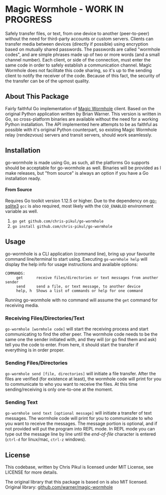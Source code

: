 # Magic Wormhole - WORK IN PROGRESS

Safely transfer files, or text, from one device to another (peer-to-peer) without the need for third-party accounts or custom servers. Clients can transfer media between devices (directly if possible) using encryption based on mutually shared passwords. The passwords are called "wormhole codes", and are simple phrases made up of two or more words (and a small channel number). Each client, or side of the connection, must enter the same code in order to safely establish a communication channel. Magic Wormhole does not facilitate this code sharing, so it's up to the sending client to notify the receiver of the code. Because of this fact, the security of the transfer can be of the upmost quality.

## About This Package

Fairly faithful Go implementation of [Magic Wormhole](https://github.com/warner/magic-wormhole) client. Based on the original Python application written by Brian Warner. This version is written in Go, so cross-platform binaries are available without the need for a working Python installation. The API implemented here attempts to be as faithful as possible with it's original Python counterpart, so existing Magic Wormhole relay (rendezvous) servers and transit servers, should work seamlessly. 

## Installation

go-wormhole is made using Go, as such, all the platforms Go supports should be acceptable for go-wormhole as well. Binaries will be provided as I make releases, but "from source" is always an option if you have a Go installation ready.

#### From Source

Requires Go toolkit version 1.12.5 or higher. Due to the dependency on [go-sqlite3](https://github.com/mattn/go-sqlite3) `gcc` is also required, most likely with the `CGO_ENABLED` environment variable as well.

1. `go get github.com/chris-pikul/go-wormhole`
2. `go install github.com/chris-pikul/go-wormhole`

## Usage

go-wormhole is a CLI application (command line), bring up your favourite command line/terminal to start using. Executing `go-wormhole help` will display the help info for usage instructions and available options:

```
COMMANDS:
     get      receive files/directories or text messages from another sender
     send     send a file, or text message, to another device
     help, h  Shows a list of commands or help for one command
```

Running go-wormhole with no command will assume the `get` command for receiving media.

### Receiving Files/Directories/Text

`go-wormhole [wormhole code]` will start the receiving process and start communicating to find the other peer. The wormhole code needs to be the same one the sender initiated with, and they will (or go find them and ask) tell you the code to enter. From here, it should start the transfer if everything is in order proper.

### Sending Files/Directories

`go-wormhole send [file, directories]` will initiate a file transfer. After the files are verified (for existence at least), the wormhole code will print for you to communicate to who you want to receive the files. At this time sending/receiving is only one-to-one at the moment.

### Sending Text

`go-wormhole send text [optional message]` will initiate a transfer of text messages. The wormhole code will print for you to communicate to who you want to receive the messages. The message portion is optional, and if not provided will put the program into REPL mode. In REPL mode you can type out the message line by line until the _end-of-file_ character is entered (`ctrl-d` for linux/mac, `ctrl-z` windows).

## License

This codebase, written by Chris Pikul is licensed under MIT License, see LICENSE for more details.

The original library that this package is based on is also MIT licensed.
Original library: [github.com/warner/magic-wormhole](https://github.com/warner/magic-wormhole)